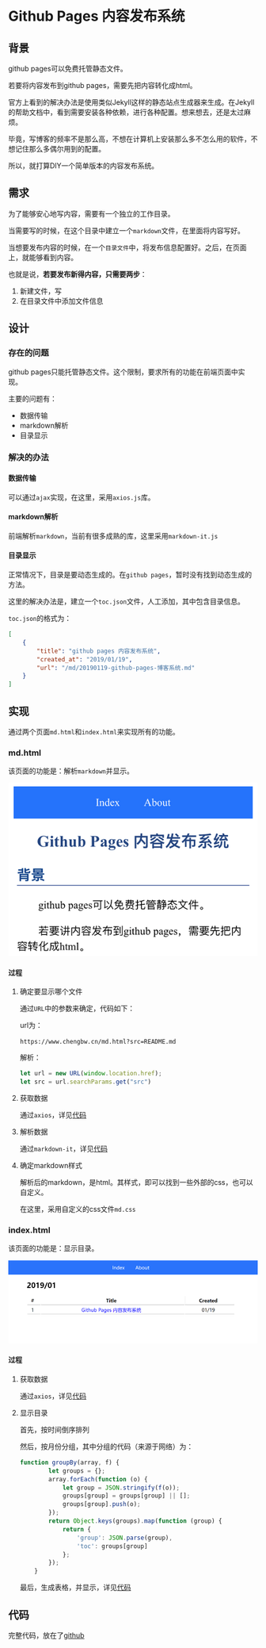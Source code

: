# Github Pages 内容发布系统

## 背景

github pages可以免费托管静态文件。

若要将内容发布到github pages，需要先把内容转化成html。

官方上看到的解决办法是使用类似Jekyll这样的静态站点生成器来生成。在Jekyll的帮助文档中，看到需要安装各种依赖，进行各种配置。想来想去，还是太过麻烦。

毕竟，写博客的频率不是那么高，不想在计算机上安装那么多不怎么用的软件，不想记住那么多偶尔用到的配置。

所以，就打算DIY一个简单版本的内容发布系统。


## 需求

为了能够安心地写内容，需要有一个独立的工作目录。

当需要写的时候，在这个目录中建立一个`markdown`文件，在里面将内容写好。

当想要发布内容的时候，在一个`目录文件`中，将发布信息配置好。之后，在页面上，就能够看到内容。

也就是说，**若要发布新得内容，只需要两步**：

1. 新建文件，写
2. 在目录文件中添加文件信息


## 设计

### 存在的问题

github pages只能托管静态文件。这个限制，要求所有的功能在前端页面中实现。

主要的问题有：

- 数据传输
- markdown解析
- 目录显示


### 解决的办法

#### 数据传输

可以通过`ajax`实现，在这里，采用`axios.js`库。

#### markdown解析

前端解析`markdown`，当前有很多成熟的库，这里采用`markdown-it.js`

#### 目录显示

正常情况下，目录是要动态生成的。在`github pages`，暂时没有找到动态生成的方法。

这里的解决办法是，建立一个`toc.json`文件，人工添加，其中包含目录信息。

`toc.json`的格式为：

```json
[
    {
        "title": "github pages 内容发布系统",
        "created_at": "2019/01/19",
        "url": "/md/20190119-github-pages-博客系统.md"
    }
]
```

## 实现

通过两个页面`md.html`和`index.html`来实现所有的功能。

### md.html

该页面的功能是：解析`markdown`并显示。

![](/md/static/2019-01-19-11-12-53.png)

#### 过程

1. 确定要显示哪个文件

    通过`URL`中的参数来确定，代码如下：

    url为：
    
    `https://www.chengbw.cn/md.html?src=README.md`

    解析：

    ```js
    let url = new URL(window.location.href);
    let src = url.searchParams.get("src")
    ```

1. 获取数据

    通过`axios`，详见[代码](https://github.com/chengbw/chengbw.github.io/blob/master/md.html)

1. 解析数据

    通过`markdown-it`，详见[代码](https://github.com/chengbw/chengbw.github.io/blob/master/md.html)

1. 确定markdown样式

    解析后的markdown，是html。其样式，即可以找到一些外部的css，也可以自定义。

    在这里，采用自定义的css文件`md.css`


### index.html

该页面的功能是：显示目录。

![](/md/static/2019-01-19-11-12-13.png)

#### 过程

1. 获取数据

    通过`axios`，详见[代码](https://github.com/chengbw/chengbw.github.io/blob/master/index.html)

2. 显示目录

    首先，按时间倒序排列
    
    然后，按月份分组，其中分组的代码（来源于网络）为：
    ```js
    function groupBy(array, f) {
            let groups = {};
            array.forEach(function (o) {
                let group = JSON.stringify(f(o));
                groups[group] = groups[group] || [];
                groups[group].push(o);
            });
            return Object.keys(groups).map(function (group) {
                return {
                    'group': JSON.parse(group),
                    'toc': groups[group]
                };
            });
        }
    ```

    最后，生成表格，并显示，详见[代码](https://github.com/chengbw/chengbw.github.io/blob/master/index.html)


## 代码

完整代码，放在了[github](https://github.com/chengbw/chengbw.github.io)
